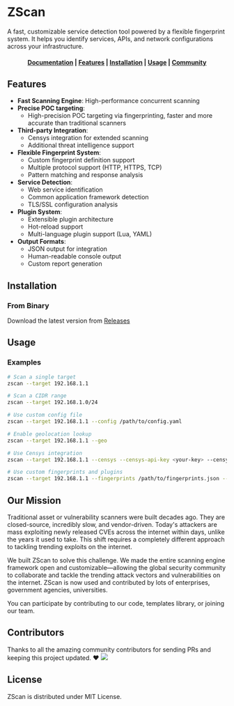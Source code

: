 # ZScan

A fast, customizable service detection tool powered by a flexible fingerprint system. It helps you identify services, APIs, and network configurations across your infrastructure.

<h4 align="center">
  <a href="https://docs.example.com">Documentation</a> |
  <a href="#-features">Features</a> |
  <a href="#-installation">Installation</a> |
  <a href="#-usage">Usage</a> |
  <a href="#-community">Community</a>
</h4>

## Features

- **Fast Scanning Engine**: High-performance concurrent scanning
- **Precise POC targeting**: 
  - High-precision POC targeting via fingerprinting, faster and more accurate than traditional scanners
- **Third-party Integration**:
  - Censys integration for extended scanning
  - Additional threat intelligence support
- **Flexible Fingerprint System**: 
  - Custom fingerprint definition support
  - Multiple protocol support (HTTP, HTTPS, TCP)
  - Pattern matching and response analysis
- **Service Detection**:
  - Web service identification
  - Common application framework detection
  - TLS/SSL configuration analysis
- **Plugin System**:
  - Extensible plugin architecture
  - Hot-reload support
  - Multi-language plugin support (Lua, YAML)
- **Output Formats**:
  - JSON output for integration
  - Human-readable console output
  - Custom report generation

## Installation

### From Binary

Download the latest version from [Releases](https://github.com/zcyberseclab/zscan/releases)

## Usage

### Examples

```bash
# Scan a single target
zscan --target 192.168.1.1

# Scan a CIDR range
zscan --target 192.168.1.0/24

# Use custom config file
zscan --target 192.168.1.1 --config /path/to/config.yaml

# Enable geolocation lookup
zscan --target 192.168.1.1 --geo

# Use Censys integration
zscan --target 192.168.1.1 --censys --censys-api-key <your-key> --censys-secret <your-secret>

# Use custom fingerprints and plugins
zscan --target 192.168.1.1 --fingerprints /path/to/fingerprints.json --plugins-dir /path/to/plugins
```
## Our Mission
Traditional asset or vulnerability scanners were built decades ago. They are closed-source, incredibly slow, and vendor-driven. Today's attackers are mass exploiting newly released CVEs across the internet within days, unlike the years it used to take. This shift requires a completely different approach to tackling trending exploits on the internet.

We built ZScan to solve this challenge. We made the entire scanning engine framework open and customizable—allowing the global security community to collaborate and tackle the trending attack vectors and vulnerabilities on the internet. ZScan is now used and contributed by lots of enterprises, government agencies, universities.

You can participate by contributing to our code, templates library, or joining our team.


## Contributors
Thanks to all the amazing community contributors for sending PRs and keeping this project updated. ❤️
<a href="https://github.com/zcyberseclab/zscan/graphs/contributors">
  <img src="https://contrib.rocks/image?repo=zcyberseclab/zscan" />
</a>

## License
ZScan is distributed under MIT License.